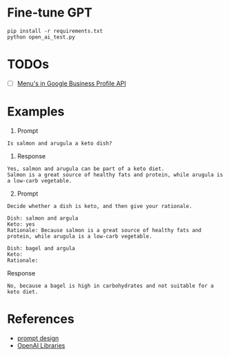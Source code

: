 # Fine-tune GPT


```
pip install -r requirements.txt
python open_ai_test.py
```


# TODOs

- [ ] [Menu's in Google Business Profile API](https://developers.google.com/my-business/reference/rest/v4/FoodMenus)

# Examples

1. Prompt

```
Is salmon and arugula a keto dish?
```

1. Response

```
Yes, salmon and arugula can be part of a keto diet.
Salmon is a great source of healthy fats and protein, while arugula is a low-carb vegetable.
```

2. Prompt

```
Decide whether a dish is keto, and then give your rationale.

Dish: salmon and argula
Keto: yes
Rationale: Because salmon is a great source of healthy fats and protein, while arugula is a low-carb vegetable.

Dish: bagel and argula
Keto:
Rationale:

```

Response

```
No, because a bagel is high in carbohydrates and not suitable for a keto diet.
```

# References

- [prompt design](https://platform.openai.com/docs/guides/completion/prompt-design)
- [OpenAI Libraries](https://platform.openai.com/docs/libraries)
